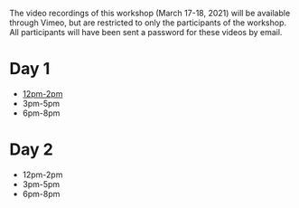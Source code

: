 The video recordings of this workshop (March 17-18, 2021) will be available through Vimeo, but are restricted to only the participants of the workshop.
All participants will have been sent a password for these videos by email.

# Day 1

* [12pm-2pm](https://vimeo.com/524949907)
* 3pm-5pm
* 6pm-8pm

# Day 2

* 12pm-2pm
* 3pm-5pm
* 6pm-8pm
